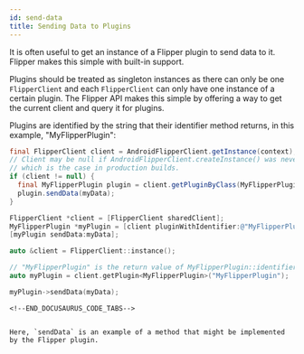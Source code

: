 ```yaml
---
id: send-data
title: Sending Data to Plugins
---
```


It is often useful to get an instance of a Flipper plugin to send data to it. Flipper makes this simple with built-in support.

Plugins should be treated as singleton instances as there can only be one `FlipperClient` and each `FlipperClient` can only have one instance of a certain plugin. The Flipper API makes this simple by offering a way to get the current client and query it for plugins.

Plugins are identified by the string that their identifier method returns, in this example, "MyFlipperPlugin":


<!--DOCUSAURUS_CODE_TABS-->
<!--Android-->
```java
final FlipperClient client = AndroidFlipperClient.getInstance(context);
// Client may be null if AndroidFlipperClient.createInstance() was never called
// which is the case in production builds.
if (client != null) {
  final MyFlipperPlugin plugin = client.getPluginByClass(MyFlipperPlugin.class);
  plugin.sendData(myData);
}
```
<!--iOS-->
```objective-c
FlipperClient *client = [FlipperClient sharedClient];
MyFlipperPlugin *myPlugin = [client pluginWithIdentifier:@"MyFlipperPlugin"];
[myPlugin sendData:myData];
```
<!--C++-->
```c++
auto &client = FlipperClient::instance();

// "MyFlipperPlugin" is the return value of MyFlipperPlugin::identifier()
auto myPlugin = client.getPlugin<MyFlipperPlugin>("MyFlipperPlugin");

myPlugin->sendData(myData);
```
```
<!--END_DOCUSAURUS_CODE_TABS-->


Here, `sendData` is an example of a method that might be implemented by the Flipper plugin.
